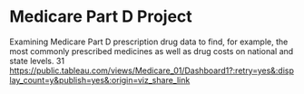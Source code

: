 # Medicare Part D Project

Examining Medicare Part D prescription drug data to find, for example, the most commonly prescribed medicines as well as drug costs on national and state levels.
31
https://public.tableau.com/views/Medicare_01/Dashboard1?:retry=yes&:display_count=y&publish=yes&:origin=viz_share_link
